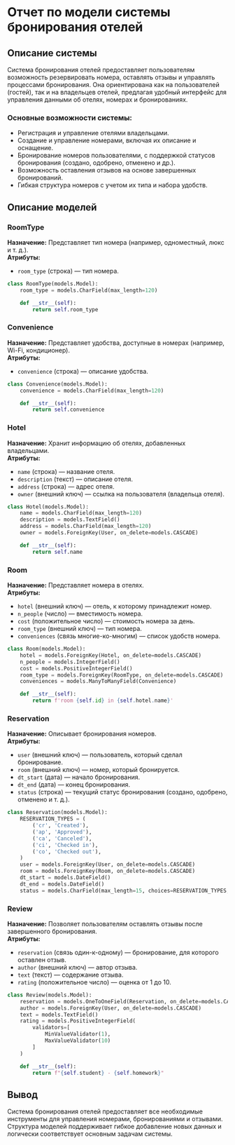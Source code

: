 
# Отчет по модели системы бронирования отелей

## Описание системы
Система бронирования отелей предоставляет пользователям возможность резервировать номера, оставлять отзывы и управлять процессами бронирования. Она ориентирована как на пользователей (гостей), так и на владельцев отелей, предлагая удобный интерфейс для управления данными об отелях, номерах и бронированиях.

### Основные возможности системы:
- Регистрация и управление отелями владельцами.
- Создание и управление номерами, включая их описание и оснащение.
- Бронирование номеров пользователями, с поддержкой статусов бронирования (создано, одобрено, отменено и др.).
- Возможность оставления отзывов на основе завершенных бронирований.
- Гибкая структура номеров с учетом их типа и набора удобств.


## Описание моделей

### RoomType
**Назначение:** Представляет тип номера (например, одноместный, люкс и т. д.).  
**Атрибуты:**
- `room_type` (строка) — тип номера.

```python
class RoomType(models.Model):
    room_type = models.CharField(max_length=120)

    def __str__(self):
        return self.room_type
```


### Convenience
**Назначение:** Представляет удобства, доступные в номерах (например, Wi-Fi, кондиционер).  
**Атрибуты:**
- `convenience` (строка) — описание удобства.

```python
class Convenience(models.Model):
    convenience = models.CharField(max_length=120)

    def __str__(self):
        return self.convenience
```


### Hotel
**Назначение:** Хранит информацию об отелях, добавленных владельцами.  
**Атрибуты:**
- `name` (строка) — название отеля.
- `description` (текст) — описание отеля.
- `address` (строка) — адрес отеля.
- `owner` (внешний ключ) — ссылка на пользователя (владельца отеля).

```python
class Hotel(models.Model):
    name = models.CharField(max_length=120)
    description = models.TextField()
    address = models.CharField(max_length=120)
    owner = models.ForeignKey(User, on_delete=models.CASCADE)

    def __str__(self):
        return self.name
```


### Room
**Назначение:** Представляет номера в отелях.  
**Атрибуты:**
- `hotel` (внешний ключ) — отель, к которому принадлежит номер.
- `n_people` (число) — вместимость номера.
- `cost` (положительное число) — стоимость номера за день.
- `room_type` (внешний ключ) — тип номера.
- `conveniences` (связь многие-ко-многим) — список удобств номера.

```python
class Room(models.Model):
    hotel = models.ForeignKey(Hotel, on_delete=models.CASCADE)
    n_people = models.IntegerField()
    cost = models.PositiveIntegerField()
    room_type = models.ForeignKey(RoomType, on_delete=models.CASCADE)
    conveniences = models.ManyToManyField(Convenience)

    def __str__(self):
        return f'room {self.id} in {self.hotel.name}'
```


### Reservation
**Назначение:** Описывает бронирования номеров.  
**Атрибуты:**
- `user` (внешний ключ) — пользователь, который сделал бронирование.
- `room` (внешний ключ) — номер, который бронируется.
- `dt_start` (дата) — начало бронирования.
- `dt_end` (дата) — конец бронирования.
- `status` (строка) — текущий статус бронирования (создано, одобрено, отменено и т. д.).

```python
class Reservation(models.Model):
    RESERVATION_TYPES = (
        ('cr', 'Created'),
        ('ap', 'Approved'),
        ('ca', 'Canceled'),
        ('ci', 'Checked in'),
        ('co', 'Checked out'),
    )
    user = models.ForeignKey(User, on_delete=models.CASCADE)
    room = models.ForeignKey(Room, on_delete=models.CASCADE)
    dt_start = models.DateField()
    dt_end = models.DateField()
    status = models.CharField(max_length=15, choices=RESERVATION_TYPES, default='cr')
```


### Review
**Назначение:** Позволяет пользователям оставлять отзывы после завершенного бронирования.  
**Атрибуты:**
- `reservation` (связь один-к-одному) — бронирование, для которого оставлен отзыв.
- `author` (внешний ключ) — автор отзыва.
- `text` (текст) — содержание отзыва.
- `rating` (положительное число) — оценка от 1 до 10.

```python
class Review(models.Model):
    reservation = models.OneToOneField(Reservation, on_delete=models.CASCADE)
    author = models.ForeignKey(User, on_delete=models.CASCADE)
    text = models.TextField()
    rating = models.PositiveIntegerField(
        validators=[
            MinValueValidator(1),
            MaxValueValidator(10)
        ]
    )

    def __str__(self):
        return f"{self.student} - {self.homework}"
```


## Вывод
Система бронирования отелей предоставляет все необходимые инструменты для управления номерами, бронированиями и отзывами. Структура моделей поддерживает гибкое добавление новых данных и логически соответствует основным задачам системы.

